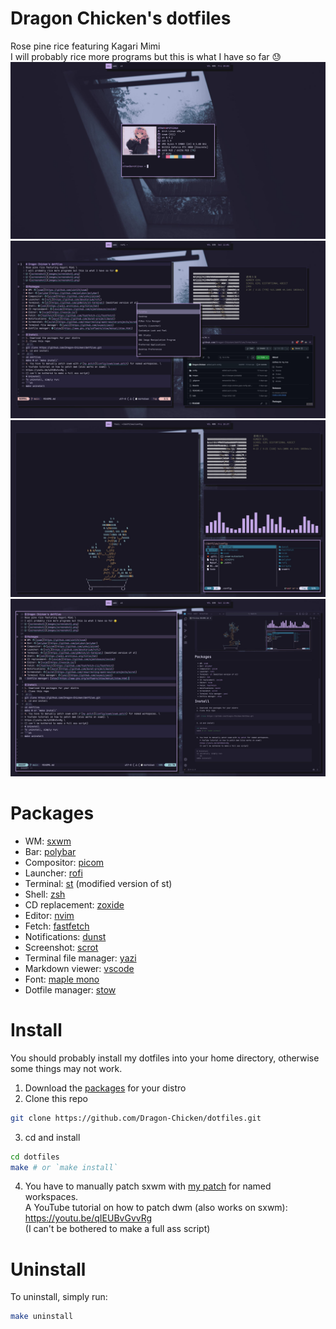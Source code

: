 # Dragon Chicken's dotfiles
Rose pine rice featuring Kagari Mimi \
I will probably rice more programs but this is what I have so far 😓
![screenshot1](images/screenshot1.png)
![screenshot2](images/screenshot2.png)
![screenshot3](images/screenshot3.png)
![screenshto4](images/screenshot4.png)

# Packages
- WM: [sxwm](https://github.com/uint23/sxwm)
- Bar: [polybar](https://github.com/polybar/polybar)
- Compositor: [picom](https://github.com/yshui/picom)
- Launcher: [rofi](https://github.com/davatorium/rofi)
- Terminal: [st](https://github.com/gh0stzk/st-terminal) (modified version of st)
- Shell: [zsh](https://wiki.archlinux.org/title/Zsh)
- CD replacement: [zoxide](https://github.com/ajeetdsouza/zoxide)
- Editor: [nvim](https://neovim.io/)
- Fetch: [fastfetch](https://github.com/fastfetch-cli/fastfetch)
- Notifications: [dunst](https://github.com/dunst-project/dunst)
- Screenshot: [scrot](https://github.com/resurrecting-open-source-projects/scrot)
- Terminal file manager: [yazi](https://github.com/sxyazi/yazi)
- Markdown viewer: [vscode](https://code.visualstudio.com)
- Font: [maple mono](https://github.com/subframe7536/maple-font)
- Dotfile manager: [stow](https://www.gnu.org/software/stow/manual/stow.html)

# Install
You should probably install my dotfiles into your home directory, otherwise some things may not work.
1. Download the [packages](#packages) for your distro
2. Clone this repo
```sh
git clone https://github.com/Dragon-Chicken/dotfiles.git
```
3. cd and install
```sh
cd dotfiles
make # or `make install`
```
4. You have to manually patch sxwm with [my patch](sxwm/workspace_names.patch) for named workspaces. \
A YouTube tutorial on how to patch dwm (also works on sxwm): \
https://youtu.be/qIEUBvGvvRg \
(I can't be bothered to make a full ass script)

# Uninstall
To uninstall, simply run:
```sh
make uninstall
```
